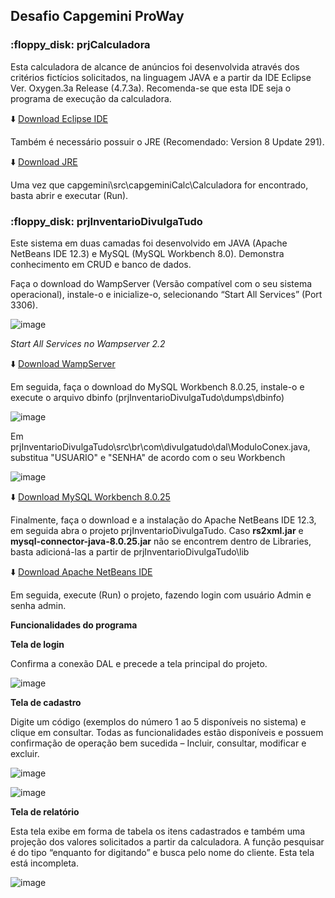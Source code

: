 <h2><strong>Desafio Capgemini ProWay</strong></h2>

<h3>:floppy_disk: <strong>prjCalculadora</strong></h3>


Esta calculadora de alcance de anúncios foi desenvolvida através dos critérios fictícios solicitados, na linguagem JAVA e a partir da IDE Eclipse Ver. Oxygen.3a Release (4.7.3a). 
Recomenda-se que esta IDE seja o programa de execução da calculadora.

:arrow_down: [Download Eclipse IDE](https://www.eclipse.org/downloads/packages/release/oxygen/3a/eclipse-ide-java-developers)

Também é necessário possuir o JRE (Recomendado: Version 8 Update 291).

:arrow_down: [Download JRE](https://www.java.com/en/download/)

Uma vez que capgemini\src\capgeminiCalc\Calculadora for encontrado, basta abrir e executar (Run).


<h3>:floppy_disk: <strong>prjInventarioDivulgaTudo</strong></h3>

Este sistema em duas camadas foi desenvolvido em JAVA (Apache NetBeans IDE 12.3) e MySQL (MySQL Workbench 8.0). Demonstra conhecimento em CRUD e banco de dados.

Faça o download do WampServer (Versão compatível com o seu sistema operacional), instale-o e inicialize-o, selecionando “Start All Services” (Port 3306).

![image](https://user-images.githubusercontent.com/84102140/124397206-fb32d980-dce4-11eb-917e-b81a32eb2304.png)

*Start All Services no Wampserver 2.2*

:arrow_down: [Download WampServer](https://sourceforge.net/projects/wampserver/files/)

Em seguida, faça o download do MySQL Workbench 8.0.25, instale-o e execute o arquivo dbinfo (prjInventarioDivulgaTudo\dumps\dbinfo)

![image](https://user-images.githubusercontent.com/84102140/124397217-11409a00-dce5-11eb-8ba5-9d517c4d0a2b.png)

Em prjInventarioDivulgaTudo\src\br\com\divulgatudo\dal\ModuloConex.java, substitua "USUARIO" e "SENHA" de acordo com o seu Workbench

![image](https://user-images.githubusercontent.com/84102140/124398143-86fb3480-dcea-11eb-8120-896271ac3943.png)

:arrow_down: [Download MySQL Workbench 8.0.25](https://dev.mysql.com/downloads/workbench/)
 
Finalmente, faça o download e a instalação do Apache NetBeans IDE 12.3, em seguida abra o projeto prjInventarioDivulgaTudo. Caso <strong>rs2xml.jar</strong> e <strong>mysql-connector-java-8.0.25.jar</strong> não se encontrem dentro de Libraries, basta adicioná-las a partir de prjInventarioDivulgaTudo\lib

:arrow_down: [Download Apache NetBeans IDE](https://netbeans.apache.org/download/nb123/nb123.html)

Em seguida, execute (Run) o projeto, fazendo login com usuário Admin e senha admin.

<strong>Funcionalidades do programa</strong>

<strong>Tela de login</strong>

Confirma a conexão DAL e precede a tela principal do projeto.

![image](https://user-images.githubusercontent.com/84102140/124397224-1aca0200-dce5-11eb-8fd5-2b72f33188e1.png)

<strong>Tela de cadastro</strong>

Digite um código (exemplos do número 1 ao 5 disponíveis no sistema) e clique em consultar. Todas as funcionalidades estão disponíveis e possuem confirmação de operação bem sucedida – Incluir, consultar, modificar e excluir. 
 
![image](https://user-images.githubusercontent.com/84102140/124397238-2b7a7800-dce5-11eb-827f-99b57cfbe716.png)

![image](https://user-images.githubusercontent.com/84102140/124397307-9035d280-dce5-11eb-806f-4c702763250e.png)

<strong>Tela de relatório</strong>

Esta tela exibe em forma de tabela os itens cadastrados e também uma projeção dos valores solicitados a partir da calculadora. A função pesquisar é do tipo “enquanto for digitando” e busca pelo nome do cliente. Esta tela está incompleta.

![image](https://user-images.githubusercontent.com/84102140/124397302-84e2a700-dce5-11eb-964b-3700b3261c48.png)
